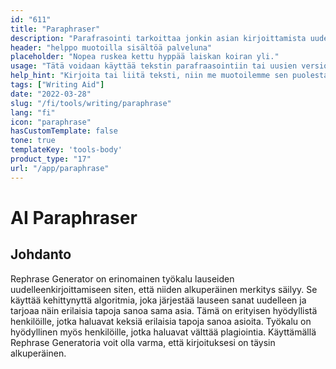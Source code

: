 ```yaml
---
id: "611"
title: "Paraphraser"
description: "Parafrasointi tarkoittaa jonkin asian kirjoittamista uudelleen omin sanoin. Sitä käytetään usein tiivistämään tai yksinkertaistamaan tekstiä tai tekemään siitä ymmärrettävämpää. Parafrasointia voidaan käyttää myös luomaan uusia versioita olemassa olevasta sisällöstä tai luomaan sisältöä, joka on helpommin laajemman yleisön saatavilla."
header: "helppo muotoilla sisältöä palveluna"
placeholder: "Nopea ruskea kettu hyppää laiskan koiran yli."
usage: "Tätä voidaan käyttää tekstin parafraasointiin tai uusien versioiden luomiseen olemassa olevasta sisällöstä."
help_hint: "Kirjoita tai liitä teksti, niin me muotoilemme sen puolestasi."
tags: ["Writing Aid"]
date: "2022-03-28"
slug: "/fi/tools/writing/paraphrase"
lang: "fi"
icon: "paraphrase"
hasCustomTemplate: false
tone: true
templateKey: 'tools-body'
product_type: "17"
url: "/app/paraphrase"
---
```


# AI Paraphraser

## Johdanto

Rephrase Generator on erinomainen työkalu lauseiden uudelleenkirjoittamiseen siten, että niiden alkuperäinen merkitys säilyy. Se käyttää kehittynyttä algoritmia, joka järjestää lauseen sanat uudelleen ja tarjoaa näin erilaisia tapoja sanoa sama asia. Tämä on erityisen hyödyllistä henkilöille, jotka haluavat keksiä erilaisia tapoja sanoa asioita. Työkalu on hyödyllinen myös henkilöille, jotka haluavat välttää plagiointia. Käyttämällä Rephrase Generatoria voit olla varma, että kirjoituksesi on täysin alkuperäinen.
